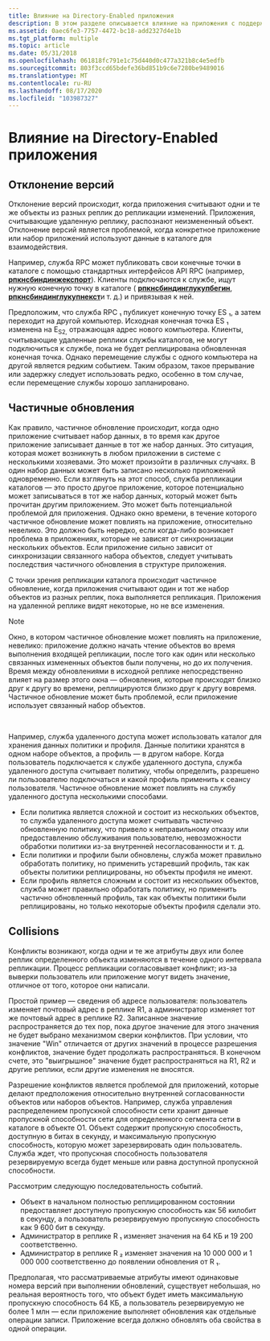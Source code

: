 ```yaml
---
title: Влияние на Directory-Enabled приложения
description: В этом разделе описывается влияние на приложения с поддержкой каталогов, когда происходит отклонение версий, частичные обновления или конфликты.
ms.assetid: 0aec6fe3-7757-4472-bc18-add2327d4e1b
ms.tgt_platform: multiple
ms.topic: article
ms.date: 05/31/2018
ms.openlocfilehash: 061818fc791e1c75d440d0c477a321b8c4e5edfb
ms.sourcegitcommit: 803f3ccd65bdefe36bd851b9c6e7280be9489016
ms.translationtype: MT
ms.contentlocale: ru-RU
ms.lasthandoff: 08/17/2020
ms.locfileid: "103987327"
---
```

# <a name="impact-on-directory-enabled-applications"></a>Влияние на Directory-Enabled приложения

## <a name="version-skew"></a>Отклонение версий

Отклонение версий происходит, когда приложения считывают одни и те же объекты из разных реплик до репликации изменений. Приложения, считывающие удаленную реплику, распознают неизмененный объект. Отклонение версий является проблемой, когда конкретное приложение или набор приложений используют данные в каталоге для взаимодействия.

Например, служба RPC может публиковать свои конечные точки в каталоге с помощью стандартных интерфейсов API RPC (например, [**рпкнсбиндинжекспорт**](/windows/desktop/api/rpcnsi/nf-rpcnsi-rpcnsbindingexporta)). Клиенты подключаются к службе, ищут нужную конечную точку в каталоге ( [**рпкнсбиндинглукупбегин**](/windows/desktop/api/rpcnsi/nf-rpcnsi-rpcnsbindinglookupbegina), [**рпкнсбиндинглукупнекст**](/windows/desktop/api/rpcnsi/nf-rpcnsi-rpcnsbindinglookupnext)и т. д.) и привязывая к ней.

Предположим, что служба RPC ₁ публикует конечную точку ES ₁, а затем переходит на другой компьютер. Исходная конечная точка ES ₁ изменена на E<sub>S2,</sub> отражающая адрес нового компьютера. Клиенты, считывающие удаленные реплики службы каталогов, не могут подключиться к службе, пока не будет реплицирована обновленная конечная точка. Однако перемещение службы с одного компьютера на другой является редким событием. Таким образом, такое прерывание или задержку следует использовать редко, особенно в том случае, если перемещение службы хорошо запланировано.

## <a name="partial-updates"></a>Частичные обновления

Как правило, частичное обновление происходит, когда одно приложение считывает набор данных, в то время как другое приложение записывает данные в тот же набор данных. Это ситуация, которая может возникнуть в любом приложении в системе с несколькими хозяевами. Это может произойти в различных случаях. В один набор данных может быть записано несколько приложений одновременно. Если взглянуть на этот способ, служба репликации каталогов — это просто другое приложение, которое потенциально может записываться в тот же набор данных, который может быть прочитан другим приложением. Это может быть потенциальной проблемой для приложения. Однако окно времени, в течение которого частичное обновление может повлиять на приложение, относительно невелико. Это должно быть нередко, если когда-либо возникает проблема в приложениях, которые не зависят от синхронизации нескольких объектов. Если приложение сильно зависит от синхронизации связанного набора объектов, следует учитывать последствия частичного обновления в структуре приложения.

С точки зрения репликации каталога происходит частичное обновление, когда приложения считывают один и тот же набор объектов из разных реплик, пока выполняется репликация. Приложения на удаленной реплике видят некоторые, но не все изменения.

> [!Note]  
> Окно, в котором частичное обновление может повлиять на приложение, невелико: приложение должно начать чтение объектов во время выполнения входящей репликации, после того как один или несколько связанных измененных объектов были получены, но до их получения. Время между обновлениями в исходной реплике непосредственно влияет на размер этого окна — обновления, которые происходят близко друг к другу во времени, реплицируются близко друг к другу вовремя. Частичное обновление может быть проблемой, если приложение использует связанный набор объектов.

 

Например, служба удаленного доступа может использовать каталог для хранения данных политики и профиля. Данные политики хранятся в одном наборе объектов, а профиль — в другом наборе. Когда пользователь подключается к службе удаленного доступа, служба удаленного доступа считывает политику, чтобы определить, разрешено ли пользователю подключаться и какой профиль применить к сеансу пользователя. Частичное обновление может повлиять на службу удаленного доступа несколькими способами.

-   Если политика является сложной и состоит из нескольких объектов, то служба удаленного доступа может считывать частично обновленную политику, что привело к неправильному отказу или предоставлению обслуживания пользователю, невозможности обработки политики из-за внутренней несогласованности и т. д.
-   Если политики и профили были обновлены, служба может правильно обработать политику, но применить устаревший профиль, так как объекты политики реплицированы, но объекты профиля не имеют.
-   Если профиль является сложным и состоит из нескольких объектов, служба может правильно обработать политику, но применить частично обновленный профиль, так как объекты политики были реплицированы, но только некоторые объекты профиля сделали это.

## <a name="collisions"></a>Collisions

Конфликты возникают, когда одни и те же атрибуты двух или более реплик определенного объекта изменяются в течение одного интервала репликации. Процесс репликации согласовывает конфликт; из-за выверки пользователь или приложение могут видеть значение, отличное от того, которое они написали.

Простой пример — сведения об адресе пользователя: пользователь изменяет почтовый адрес в реплике R1, а администратор изменяет тот же почтовый адрес в реплике R2. Записанное значение распространяется до тех пор, пока другое значение для этого значения не будет выбрано механизмом сверки конфликтов. При условии, что значение "Win" отличается от других значений в процессе разрешения конфликтов, значение будет продолжать распространяться. В конечном счете, это "выигрышное" значение будет распространяться на R1, R2 и другие реплики, если другие изменения не вносятся.

Разрешение конфликтов является проблемой для приложений, которые делают предположения относительно внутренней согласованности объектов или наборов объектов. Например, служба управления распределением пропускной способности сети хранит данные пропускной способности сети для определенного сегмента сети в каталоге в объекте O1. Объект содержит пропускную способность, доступную в битах в секунду, и максимальную пропускную способность, которую может зарезервировать один пользователь. Служба ждет, что пропускная способность пользователя резервируемую всегда будет меньше или равна доступной пропускной способности.

Рассмотрим следующую последовательность событий.

-   Объект в начальном полностью реплицированном состоянии предоставляет доступную пропускную способность как 56 килобит в секунду, а пользователь резервируемую пропускную способность как 9 600 бит в секунду.
-   Администратор в реплике R ₁ изменяет значения на 64 КБ и 19 200 соответственно.
-   Администратор в реплике R ₂ изменяет значения на 10 000 000 и 1 000 000 соответственно до появлении обновления от R ₁.

Предполагая, что рассматриваемые атрибуты имеют одинаковые номера версий при выполнении обновлений, существует небольшая, но реальная вероятность того, что объект будет иметь максимальную пропускную способность 64 КБ, а пользователь резервируемую не более 1 млн — если приложение выполняет обновления как отдельные операции записи. Приложение всегда должно обновлять оба свойства в одной операции.

 

 